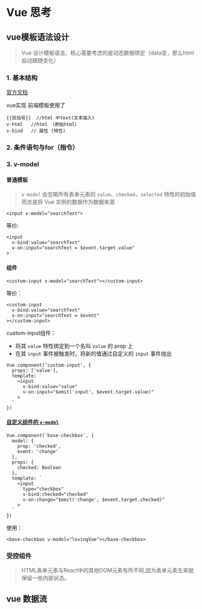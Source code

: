 # Vue 思考

## vue模板语法设计

> Vue 设计模板语法，核心需要考虑的是动态数据绑定（data变，那么html自动跟随变化）

### 1. 基本结构

[官方文档](https://cn.vuejs.org/v2/guide/syntax.html)

vue实现 前端模板使用了

```vue
{{双括号}}  //html 中text(文本插入)
v-html   //html （原始html）
v-bind   // 属性 (特性)
```



### 2. 条件语句与for（指令）





### 3. v-model

#### 普通模板

> `v-model` 会忽略所有表单元素的 `value`、`checked`、`selected` 特性的初始值而总是将 Vue 实例的数据作为数据来源

```vue
<input v-model="searchText">
```

等价:

```vue
<input
  v-bind:value="searchText"
  v-on:input="searchText = $event.target.value"
>
```

#### 组件

```vue
<custom-input v-model="searchText"></custom-input>
```

等价：

```vue
<custom-input
  v-bind:value="searchText"
  v-on:input="searchText = $event"
></custom-input>
```

custom-input组件：

- 将其 `value` 特性绑定到一个名叫 `value` 的 prop 上
- 在其 `input` 事件被触发时，将新的值通过自定义的 `input` 事件抛出

```vue
Vue.component('custom-input', {
  props: ['value'],
  template: `
    <input
      v-bind:value="value"
      v-on:input="$emit('input', $event.target.value)"
    >
  `
})
```

#### [自定义组件的 `v-model`](https://cn.vuejs.org/v2/guide/components-custom-events.html)

```vue
Vue.component('base-checkbox', {
  model: {
    prop: 'checked',
    event: 'change'
  },
  props: {
    checked: Boolean
  },
  template: `
    <input
      type="checkbox"
      v-bind:checked="checked"
      v-on:change="$emit('change', $event.target.checked)"
    >
  `
})
```

使用：

```vue
<base-checkbox v-model="lovingVue"></base-checkbox>
```

### 受控组件

> HTML表单元素与React中的其他DOM元素有所不同,因为表单元素生来就保留一些内部状态。





## vue 数据流







